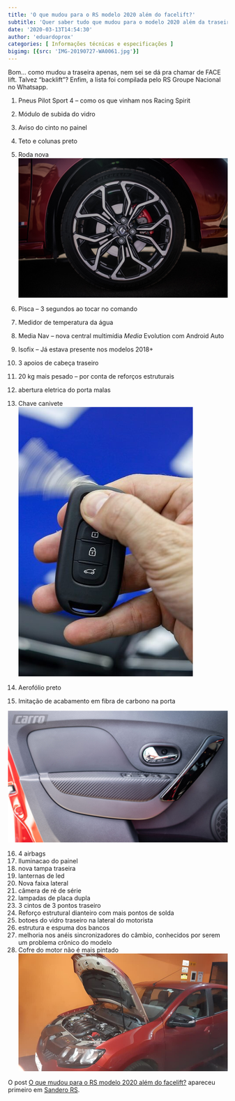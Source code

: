 ```yaml
---
title: 'O que mudou para o RS modelo 2020 além do facelift?'
subtitle: 'Quer saber tudo que mudou para o modelo 2020 além da traseira?'
date: '2020-03-13T14:54:30'
author: 'eduardoprox'
categories: [ Informações técnicas e especificações ]
bigimg: [{src: 'IMG-20190727-WA0061.jpg'}]
---
```


Bom… como mudou a traseira apenas, nem sei se dá pra chamar de FACE lift. Talvez “backlift”? Enfim, a lista foi compilada pelo RS Groupe Nacional no Whatsapp.



1) Pneus Pilot Sport 4 – como os que vinham nos Racing Spirit  
2) Módulo de subida do vidro  
3) Aviso do cinto no painel  
4) Teto e colunas preto  
5) Roda nova  
![](roda1080.jpg)


6) Pisca – 3 segundos ao tocar no comando  
7) Medidor de temperatura da água  
8) Media Nav – nova central multimídia *Media* Evolution com Android Auto  
9) Isofix – Já estava presente nos modelos 2018+  
10) 3 apoios de cabeça traseiro  
11) 20 kg mais pesado – por conta de reforços estruturais  
12) abertura eletrica do porta malas


13) Chave canivete  
![](chave.jpg)


14) Aerofólio preto  
15) Imitação de acabamento em fibra de carbono na porta  
  
![](Renault-Sandero-RS-2020-6.jpg)


16) 4 airbags  
17) Iluminacao do painel  
18) nova tampa traseira  
19) lanternas de led  
21) Nova faixa lateral  
22) câmera de ré de série  
23) lampadas de placa dupla  
24) 3 cintos de 3 pontos traseiro  
25) Reforço estrutural dianteiro com mais pontos de solda  
26) botoes do vidro traseiro na lateral do motorista  
27) estrutura e espuma dos bancos  
28) melhoria nos anéis sincronizadores do câmbio, conhecidos por serem um problema crônico do modelo  
29) Cofre do motor não é mais pintado  
![](cofre.jpg)


O post [O que mudou para o RS modelo 2020 além do facelift?](https://sanderors.com/o-que-mudou-para-o-rs-modelo-2020-alem-do-facelift/) apareceu primeiro em [Sandero RS](https://sanderors.com).


